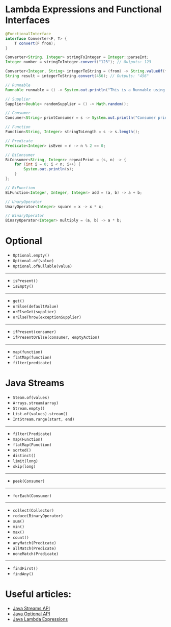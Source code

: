 # Lambda Expressions and Functional Interfaces

```java
@FunctionalInterface
interface Converter<F, T> {
    T convert(F from);
}

Converter<String, Integer> stringToInteger = Integer::parseInt;
Integer number = stringToInteger.convert("123"); // Outputs: 123

Converter<Integer, String> integerToString = (from) -> String.valueOf(from);
String result = integerToString.convert(456); // Outputs: "456"
```

```java
// Runnable
Runnable runnable = () -> System.out.println("This is a Runnable using a lambda expression.");

// Supplier
Supplier<Double> randomSupplier = () -> Math.random();

// Consumer
Consumer<String> printConsumer = s -> System.out.println("Consumer prints: " + s);

// Function
Function<String, Integer> stringToLength = s -> s.length();

// Predicate
Predicate<Integer> isEven = n -> n % 2 == 0;

// BiConsumer
BiConsumer<String, Integer> repeatPrint = (s, n) -> {
    for (int i = 0; i < n; i++) {
        System.out.println(s);
    }
};

// BiFunction
BiFunction<Integer, Integer, Integer> add = (a, b) -> a + b;

// UnaryOperator
UnaryOperator<Integer> square = x -> x * x;

// BinaryOperator
BinaryOperator<Integer> multiply = (a, b) -> a * b;
```

# Optional

- `Optional.empty()`
- `Optional.of(value)`
- `Optional.ofNullable(value)`
---
- `isPresent()`
- `isEmpty()`
---
- `get()`
- `orElse(defaultValue)`
- `orElseGet(supplier)`
- `orElseThrow(exceptionSupplier)`
---
- `ifPresent(consumer)`
- `ifPresentOrElse(consumer, emptyAction)`
---
- `map(function)`
- `flatMap(function)`
- `filter(predicate)`

# Java Streams

- `Steam.of(values)`
- `Arrays.stream(array)`
- `Stream.empty()`
- `List.of(values).stream()`
- `IntStream.range(start, end)`
---
- `filter(Predicate)`
- `map(Function)`
- `flatMap(Function)`
- `sorted()`
- `distinct()`
- `limit(long)`
- `skip(long)`
---
- `peek(Consumer)`
---
- `forEach(Consumer)`
---
- `collect(Collector)`
- `reduce(BinaryOperator)`
- `sum()`
- `min()`
- `max()`
- `count()`
- `anyMatch(Predicate)` 
- `allMatch(Predicate)` 
- `noneMatch(Predicate)` 
---
- `findFirst()` 
- `findAny()`

# Useful articles:
- [Java Streams API](https://www.baeldung.com/java-8-streams)
- [Java Optional API](https://www.baeldung.com/java-optional)
- [Java Lambda Expressions](https://www.baeldung.com/java-8-lambda-expressions-tips)